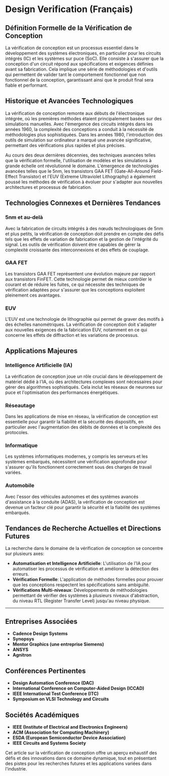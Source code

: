 # Design Verification (Français)

## Définition Formelle de la Vérification de Conception

La vérification de conception est un processus essentiel dans le développement des systèmes électroniques, en particulier pour les circuits intégrés (IC) et les systèmes sur puce (SoC). Elle consiste à s'assurer que la conception d'un circuit répond aux spécifications et exigences définies avant sa fabrication. Cela implique une série de méthodologies et d'outils qui permettent de valider tant le comportement fonctionnel que non fonctionnel de la conception, garantissant ainsi que le produit final sera fiable et performant.

## Historique et Avancées Technologiques

La vérification de conception remonte aux débuts de l'électronique intégrée, où les premières méthodes étaient principalement basées sur des simulations manuelles. Avec l'émergence des circuits intégrés dans les années 1960, la complexité des conceptions a conduit à la nécessité de méthodologies plus sophistiquées. Dans les années 1980, l'introduction des outils de simulation sur ordinateur a marqué une avancée significative, permettant des vérifications plus rapides et plus précises.

Au cours des deux dernières décennies, des techniques avancées telles que la vérification formelle, l'utilisation de modèles et les simulations à grande échelle ont révolutionné le domaine. L'émergence de technologies avancées telles que le 5nm, les transistors GAA FET (Gate-All-Around Field-Effect Transistor) et l'EUV (Extreme Ultraviolet Lithography) a également poussé les méthodes de vérification à évoluer pour s'adapter aux nouvelles architectures et processus de fabrication.

## Technologies Connexes et Dernières Tendances

### 5nm et au-delà

Avec la fabrication de circuits intégrés à des nœuds technologiques de 5nm et plus petits, la vérification de conception doit prendre en compte des défis tels que les effets de variation de fabrication et la gestion de l'intégrité du signal. Les outils de vérification doivent être capables de gérer la complexité croissante des interconnexions et des effets de couplage.

### GAA FET

Les transistors GAA FET représentent une évolution majeure par rapport aux transistors FinFET. Cette technologie permet de mieux contrôler le courant et de réduire les fuites, ce qui nécessite des techniques de vérification adaptées pour s'assurer que les conceptions exploitent pleinement ces avantages.

### EUV

L'EUV est une technologie de lithographie qui permet de graver des motifs à des échelles nanométriques. La vérification de conception doit s'adapter aux nouvelles exigences de la fabrication EUV, notamment en ce qui concerne les effets de diffraction et les variations de processus.

## Applications Majeures

### Intelligence Artificielle (IA)

La vérification de conception joue un rôle crucial dans le développement de matériel dédié à l'IA, où des architectures complexes sont nécessaires pour gérer des algorithmes sophistiqués. Cela inclut les réseaux de neurones sur puce et l'optimisation des performances énergétiques.

### Réseautage

Dans les applications de mise en réseau, la vérification de conception est essentielle pour garantir la fiabilité et la sécurité des dispositifs, en particulier avec l'augmentation des débits de données et la complexité des protocoles.

### Informatique

Les systèmes informatiques modernes, y compris les serveurs et les systèmes embarqués, nécessitent une vérification approfondie pour s'assurer qu'ils fonctionnent correctement sous des charges de travail variées.

### Automobile

Avec l'essor des véhicules autonomes et des systèmes avancés d'assistance à la conduite (ADAS), la vérification de conception est devenue un facteur clé pour garantir la sécurité et la fiabilité des systèmes embarqués.

## Tendances de Recherche Actuelles et Directions Futures

La recherche dans le domaine de la vérification de conception se concentre sur plusieurs axes:

- **Automatisation et Intelligence Artificielle**: L'utilisation de l'IA pour automatiser les processus de vérification et améliorer la détection des erreurs.
- **Vérification Formelle**: L'application de méthodes formelles pour prouver que les conceptions respectent les spécifications sans ambiguïté.
- **Vérifications Multi-niveaux**: Développements de méthodologies permettant de vérifier des systèmes à plusieurs niveaux d'abstraction, du niveau RTL (Register Transfer Level) jusqu'au niveau physique.

---

## Entreprises Associées

- **Cadence Design Systems**
- **Synopsys**
- **Mentor Graphics (une entreprise Siemens)**
- **ANSYS**
- **Agnitron**

## Conférences Pertinentes

- **Design Automation Conference (DAC)**
- **International Conference on Computer-Aided Design (ICCAD)**
- **IEEE International Test Conference (ITC)**
- **Symposium on VLSI Technology and Circuits**

## Sociétés Académiques

- **IEEE (Institute of Electrical and Electronics Engineers)**
- **ACM (Association for Computing Machinery)**
- **ESDA (European Semiconductor Device Association)**
- **IEEE Circuits and Systems Society**

Cet article sur la vérification de conception offre un aperçu exhaustif des défis et des innovations dans ce domaine dynamique, tout en présentant des pistes pour les recherches futures et les applications variées dans l'industrie.